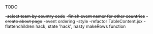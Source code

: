 TODO

-~~select team by country code~~
-~~finish event namer for other countries~~
-~~create about page~~
-event ordering
-style
-refactor TableContent.jsx - flattenchildren hack, state 'hack', nasty makeRows function